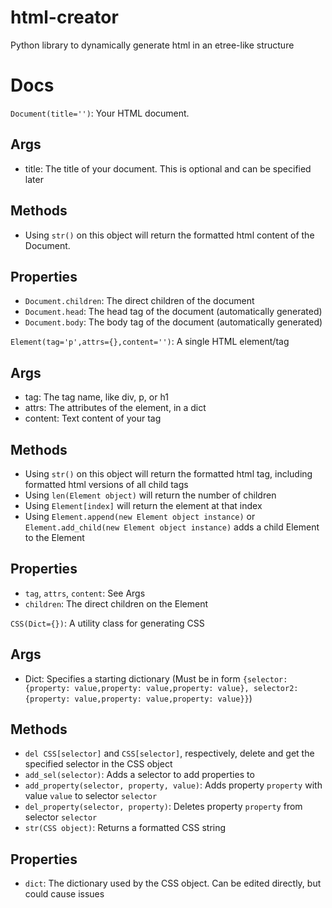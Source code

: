 # html-creator
Python library to dynamically generate html in an etree-like structure

# Docs

`Document(title='')`: Your HTML document. 
## Args
- title: The title of your document. This is optional and can be specified later
## Methods
- Using `str()` on this object will return the formatted html content of the Document.
## Properties
- `Document.children`: The direct children of the document
- `Document.head`: The head tag of the document (automatically generated)
- `Document.body`: The body tag of the document (automatically generated)

`Element(tag='p',attrs={},content='')`: A single HTML element/tag
## Args
- tag: The tag name, like div, p, or h1
- attrs: The attributes of the element, in a dict
- content: Text content of your tag
## Methods
- Using `str()` on this object will return the formatted html tag, including formatted html versions of all child tags
- Using `len(Element object)` will return the number of children
- Using `Element[index]` will return the element at that index
- Using `Element.append(new Element object instance)` or `Element.add_child(new Element object instance)` adds a child Element to the Element
## Properties
- `tag`, `attrs`, `content`: See Args
- `children`: The direct children on the Element

`CSS(Dict={})`: A utility class for generating CSS
## Args
- Dict: Specifies a starting dictionary (Must be in form `{selector: {property: value,property: value,property: value}, selector2: {property: value,property: value,property: value}}`)
## Methods
- `del CSS[selector]` and `CSS[selector]`, respectively, delete and get the specified selector in the CSS object
- `add_sel(selector)`: Adds a selector to add properties to
- `add_property(selector, property, value)`: Adds property `property` with value `value` to selector `selector`
- `del_property(selector, property)`: Deletes property `property` from selector `selector`
- `str(CSS object)`: Returns a formatted CSS string
## Properties
- `dict`: The dictionary used by the CSS object. Can be edited directly, but could cause issues

